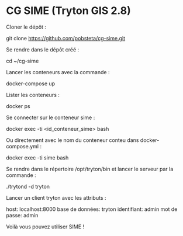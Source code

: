 # CG SIME (Tryton GIS 2.8)

Cloner le dépôt :

  git clone https://github.com/pobsteta/cg-sime.git
  
Se rendre dans le dépôt créé :
  
  cd ~/cg-sime
  
Lancer les conteneurs avec la commande :

  docker-compose up
  
Lister les conteneurs :

  docker ps
  
Se connecter sur le conteneur sime :

  docker exec -ti <id_conteneur_sime> bash
  
Ou directement avec le nom du conteneur conteu dans docker-compose.yml :

  docker exec -ti sime bash
  
Se rendre dans le répertoire /opt/tryton/bin et lancer le serveur par la commande :

  ./trytond -d tryton
  
Lancer un client tryton avec les attributs :

  host: localhost:8000
  base de données: tryton
  identifiant: admin
  mot de passe: admin
  
Voilà vous pouvez utiliser SIME !
  
  
